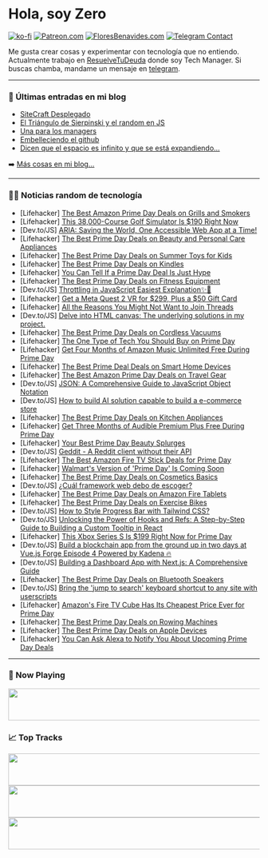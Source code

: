 # Hola, soy Zero

[![ko-fi](https://ko-fi.com/img/githubbutton_sm.svg)](https://ko-fi.com/J3J4N0LUK)
[![Patreon.com](https://img.shields.io/endpoint.svg?url=https%3A%2F%2Fshieldsio-patreon.vercel.app%2Fapi%3Fusername%3Dzerodragon%26type%3Dpatrons&style=for-the-badge)](https://patreon.com/zerodragon)
[![FloresBenavides.com](https://img.shields.io/website?down_message=oops&label=MiBlog&style=for-the-badge&up_message=online&url=https%3A%2F%2Ffloresbenavides.com)](https://floresbenavides.com)
[![Telegram Contact](https://img.shields.io/badge/escr%C3%ADbeme-ZeroDragon-%2326A5E4?style=for-the-badge&logo=telegram)](https://t.me/zerodragon)

Me gusta crear cosas y experimentar con tecnología que no entiendo.
Actualmente trabajo en [ResuelveTuDeuda](http://github.com/resuelve) donde soy Tech Manager.
Si buscas chamba, mandame un mensaje en [telegram](https://t.me/zerodragon).

---

### 📕 Últimas entradas en mi blog
<!-- BLOG-POST-LIST:START -->
- [SiteCraft Desplegado](https://floresbenavides.com/sitecraft-desplegado/)
- [El Triángulo de Sierpinski y el random en JS](https://floresbenavides.com/el-triangulo-de-sierpinski-y-el-random-en-js/)
- [Una para los managers](https://floresbenavides.com/una-para-los-managers/)
- [Embelleciendo el github](https://floresbenavides.com/embelleciendo-el-github/)
- [Dicen que el espacio es infinito y que se está expandiendo…](https://floresbenavides.com/dicen-que-el-espacio-es-infinito-y-que-se-esta-expandiendo/)
<!-- BLOG-POST-LIST:END -->

➡️ [Más cosas en mi blog...](https://floresbenavides.com)

---

### 👨‍💻 Noticias random de tecnología
<!-- TECH-POSTS:START -->
- [Lifehacker] [The Best Amazon Prime Day Deals on Grills and Smokers](https://lifehacker.com/the-best-amazon-prime-day-deals-on-grills-and-smokers-1850627642)
- [Lifehacker] [This 38,000-Course Golf Simulator Is $190 Right Now](https://lifehacker.com/this-38-000-course-golf-simulator-is-190-right-now-1850612859)
- [Dev.to/JS] [ARIA: Saving the World, One Accessible Web App at a Time!](https://dev.to/tharapearlly/aria-saving-the-world-one-accessible-web-app-at-a-time-4daj)
- [Lifehacker] [The Best Prime Day Deals on Beauty and Personal Care Appliances](https://lifehacker.com/the-best-prime-day-deals-on-beauty-and-personal-care-ap-1850626751)
- [Lifehacker] [The Best Prime Day Deals on Summer Toys for Kids](https://lifehacker.com/the-best-prime-day-deals-on-summer-toys-for-kids-1850627144)
- [Lifehacker] [The Best Prime Day Deals on Kindles](https://lifehacker.com/the-best-prime-day-deals-on-kindles-1850540392)
- [Lifehacker] [You Can Tell If a Prime Day Deal Is Just Hype](https://lifehacker.com/how-to-tell-if-a-prime-day-deal-is-really-just-hype-1849165522)
- [Lifehacker] [The Best Prime Day Deals on Fitness Equipment](https://lifehacker.com/the-best-prime-day-deals-on-fitness-equipment-1850612252)
- [Dev.to/JS] [Throttling in JavaScript Easiest Explanation✨🚀](https://dev.to/jeetvora331/throttling-in-javascript-easiest-explanation-1081)
- [Lifehacker] [Get a Meta Quest 2 VR for $299, Plus a $50 Gift Card](https://lifehacker.com/get-a-meta-quest-2-vr-for-299-plus-a-50-gift-card-1850627629)
- [Lifehacker] [All the Reasons You Might Not Want to Join Threads](https://lifehacker.com/all-the-reasons-you-might-not-want-to-join-threads-1850625656)
- [Dev.to/JS] [Delve into HTML canvas: The underlying solutions in my project.](https://dev.to/maurerkrisztian/delve-into-html-canvas-the-underlying-solutions-in-my-project-18a)
- [Lifehacker] [The Best Prime Day Deals on Cordless Vacuums](https://lifehacker.com/the-best-prime-day-deals-on-cordless-vacuums-1850627235)
- [Lifehacker] [The One Type of Tech You Should Buy on Prime Day](https://lifehacker.com/prime-day-is-best-for-exactly-one-type-of-tech-1849164435)
- [Lifehacker] [Get Four Months of Amazon Music Unlimited Free During Prime Day](https://lifehacker.com/get-four-months-of-amazon-music-unlimited-free-during-p-1850535072)
- [Lifehacker] [The Best Prime Deal Deals on Smart Home Devices](https://lifehacker.com/the-best-prime-deal-deals-on-smart-home-devices-1850612395)
- [Lifehacker] [The Best Amazon Prime Day Deals on Travel Gear](https://lifehacker.com/the-best-amazon-prime-day-deals-on-travel-gear-1850626448)
- [Dev.to/JS] [JSON: A Comprehensive Guide to JavaScript Object Notation](https://dev.to/odopeter/json-a-comprehensive-guide-to-javascript-object-notation-267k)
- [Dev.to/JS] [How to build AI solution capable to build a e-commerce store](https://dev.to/igorboky/how-to-build-ai-solution-capable-to-build-a-e-commerce-store-2c2e)
- [Lifehacker] [The Best Prime Day Deals on Kitchen Appliances](https://lifehacker.com/the-best-prime-day-deals-on-kitchen-appliances-1850626273)
- [Lifehacker] [Get Three Months of Audible Premium Plus Free During Prime Day](https://lifehacker.com/get-three-months-of-audible-premium-plus-free-during-pr-1850528815)
- [Lifehacker] [Your Best Prime Day Beauty Splurges](https://lifehacker.com/your-best-prime-day-beauty-splurges-1850610216)
- [Dev.to/JS] [Geddit - A Reddit client without their API](https://dev.to/kaangiray26/geddit-a-reddit-client-without-their-api-2dfp)
- [Lifehacker] [The Best Amazon Fire TV Stick Deals for Prime Day](https://lifehacker.com/the-best-amazon-fire-tv-stick-deals-for-prime-day-1850544721)
- [Lifehacker] [Walmart&#39;s Version of &#39;Prime Day&#39; Is Coming Soon](https://lifehacker.com/walmarts-version-of-prime-day-is-coming-soon-1850562332)
- [Lifehacker] [The Best Prime Day Deals on Cosmetics Basics](https://lifehacker.com/the-best-prime-day-deals-on-cosmetics-basics-1850616042)
- [Dev.to/JS] [¿Cuál framework web debo de escoger?](https://dev.to/marianocodes/cual-framework-web-debo-de-escoger-22k4)
- [Lifehacker] [The Best Prime Day Deals on Amazon Fire Tablets](https://lifehacker.com/the-best-prime-day-deals-on-amazon-fire-tablets-1850540955)
- [Lifehacker] [The Best Prime Day Deals on Exercise Bikes](https://lifehacker.com/the-best-prime-day-deals-on-exercise-bikes-1850567708)
- [Dev.to/JS] [How to Style Progress Bar with Tailwind CSS?](https://dev.to/aditya_barde/how-to-style-progress-bar-with-tailwind-css-4i2o)
- [Dev.to/JS] [Unlocking the Power of Hooks and Refs: A Step-by-Step Guide to Building a Custom Tooltip in React](https://dev.to/stretch0/unlocking-the-power-of-hooks-and-refs-a-step-by-step-guide-to-building-a-custom-tooltip-in-react-13p3)
- [Lifehacker] [This Xbox Series S Is $199 Right Now for Prime Day](https://lifehacker.com/this-xbox-series-s-is-199-right-now-for-prime-day-1850627042)
- [Dev.to/JS] [Build a blockchain app from the ground up in two days at Vue.js Forge Episode 4 Powered by Kadena 🔥](https://dev.to/anaamarijaa/build-a-blockchain-app-from-the-ground-up-in-two-days-at-vuejs-forge-episode-4-powered-by-kadena-1ifp)
- [Dev.to/JS] [Building a Dashboard App with Next.js: A Comprehensive Guide](https://dev.to/stackcodify/building-a-dashboard-app-with-nextjs-a-comprehensive-guide-4em0)
- [Lifehacker] [The Best Prime Day Deals on Bluetooth Speakers](https://lifehacker.com/the-best-prime-day-deals-on-bluetooth-speakers-1850559866)
- [Dev.to/JS] [Bring the &#39;jump to search&#39; keyboard shortcut to any site with userscripts](https://dev.to/shu8/bring-the-jump-to-search-keyboard-shortcut-to-any-site-with-userscripts-518d)
- [Lifehacker] [Amazon&#39;s Fire TV Cube Has Its Cheapest Price Ever for Prime Day](https://lifehacker.com/amazons-fire-tv-cube-has-its-cheapest-price-ever-for-pr-1850544783)
- [Lifehacker] [The Best Prime Day Deals on Rowing Machines](https://lifehacker.com/the-best-prime-day-deals-on-rowing-machines-1850592624)
- [Lifehacker] [The Best Prime Day Deals on Apple Devices](https://lifehacker.com/the-best-prime-day-deals-on-apple-devices-1850545590)
- [Lifehacker] [You Can Ask Alexa to Notify You About Upcoming Prime Day Deals](https://lifehacker.com/you-can-ask-alexa-to-notify-you-about-upcoming-prime-da-1850625257)<!-- TECH-POSTS:END -->

---

### 🎵 Now Playing
<a href="https://spotify-now-playing-dun.vercel.app/now-playing?open"><img src="https://spotify-now-playing-dun.vercel.app/now-playing" width="540" height="64"></a>

### 📈 Top Tracks
<a href="https://spotify-now-playing-dun.vercel.app/top-tracks?i=1&open"><img src="https://spotify-now-playing-dun.vercel.app/top-tracks?i=1" width="540" height="64"></a>
<a href="https://spotify-now-playing-dun.vercel.app/top-tracks?i=2&open"><img src="https://spotify-now-playing-dun.vercel.app/top-tracks?i=2" width="540" height="64"></a>
<a href="https://spotify-now-playing-dun.vercel.app/top-tracks?i=3&open"><img src="https://spotify-now-playing-dun.vercel.app/top-tracks?i=3" width="540" height="64"></a>
